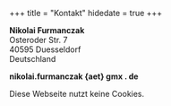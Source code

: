 +++
title = "Kontakt"
hidedate = true
+++

**Nikolai Furmanczak**
<br>Osteroder Str. 7 
<br>40595 Duesseldorf 
<br>Deutschland

**nikolai.furmanczak {aet} gmx . de**

Diese Webseite nutzt keine Cookies.
